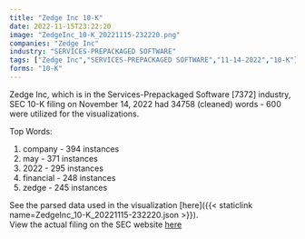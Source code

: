 ```yaml
---
title: "Zedge Inc 10-K"
date: 2022-11-15T23:22:20
image: "ZedgeInc_10-K_20221115-232220.png"
companies: "Zedge Inc"
industry: "SERVICES-PREPACKAGED SOFTWARE"
tags: ["Zedge Inc","SERVICES-PREPACKAGED SOFTWARE","11-14-2022","10-K"]
forms: "10-K"
---
```

Zedge Inc, which is in the Services-Prepackaged Software [7372] industry, SEC 10-K filing on November 14, 2022 had 34758 (cleaned) words - 600 were utilized for the visualizations.

Top Words:
1. company - 394 instances
2. may - 371 instances
3. 2022 - 295 instances
4. financial - 248 instances
5. zedge - 245 instances


See the parsed data used in the visualization [here]({{< staticlink name=ZedgeInc_10-K_20221115-232220.json >}}).  
View the actual filing on the SEC website [here](https://www.sec.gov/Archives/edgar/data/1667313/0001213900-22-072153.txt)